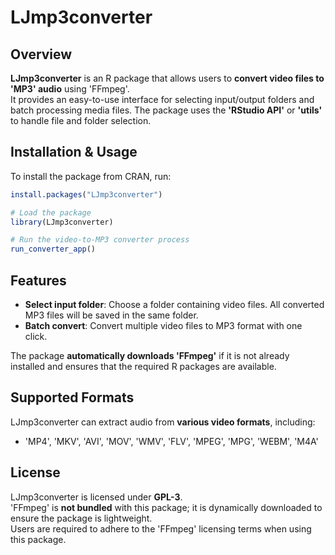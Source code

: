 # LJmp3converter

## Overview  

**LJmp3converter** is an R package that allows users to **convert video files to 'MP3' audio** using 'FFmpeg'.  
It provides an easy-to-use interface for selecting input/output folders and batch processing media files. The package uses the **'RStudio API'** or **'utils'** to handle file and folder selection.

## Installation & Usage  

To install the package from CRAN, run:  

```r
install.packages("LJmp3converter")

# Load the package
library(LJmp3converter)

# Run the video-to-MP3 converter process
run_converter_app()
```

## Features  
- **Select input folder**: Choose a folder containing video files. All converted MP3 files will be saved in the same folder.
- **Batch convert**: Convert multiple video files to MP3 format with one click.

The package **automatically downloads 'FFmpeg'** if it is not already installed and ensures that the required R packages are available.

## Supported Formats  
LJmp3converter can extract audio from **various video formats**, including:  
- 'MP4', 'MKV', 'AVI', 'MOV', 'WMV', 'FLV', 'MPEG', 'MPG', 'WEBM', 'M4A'  

## License  
LJmp3converter is licensed under **GPL-3**.  
'FFmpeg' is **not bundled** with this package; it is dynamically downloaded to ensure the package is lightweight.  
Users are required to adhere to the 'FFmpeg' licensing terms when using this package.